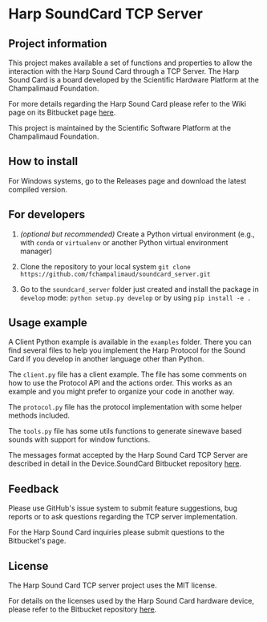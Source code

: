 # Harp SoundCard TCP Server #

## Project information ##

This project makes available a set of functions and properties to allow the interaction with the Harp Sound Card through a TCP Server. The Harp Sound Card is a board developed by the Scientific Hardware Platform at the Champalimaud Foundation.

For more details regarding the Harp Sound Card please refer to the Wiki page on its Bitbucket page [here](https://bitbucket.org/fchampalimaud/device.soundcard/wiki/Home).

This project is maintained by the Scientific Software Platform at the Champalimaud Foundation.

## How to install ##

For Windows systems, go to the Releases page and download the latest compiled version.

## For developers ##

1. *(optional but recommended)* Create a Python virtual environment (e.g., with `conda` or `virtualenv` or another Python virtual environment manager)

2. Clone the repository to your local system
    `git clone https://github.com/fchampalimaud/soundcard_server.git`

3. Go to the `soundcard_server` folder just created and install the package in `develop` mode:
    `python setup.py develop` or by using `pip install -e .`

## Usage example ##

A Client Python example is available in the `examples` folder. There you can find several files to help you implement the Harp Protocol for the Sound Card if you develop in another language other than Python.

The `client.py` file has a client example. The file has some comments on how to use the Protocol API and the actions order. This works as an example and you might prefer to organize your code in another way.

The `protocol.py` file has the protocol implementation with some helper methods included.

The `tools.py` file has some utils functions to generate sinewave based sounds with support for window functions.

The messages format accepted by the Harp Sound Card TCP Server are described in detail in the Device.SoundCard Bitbucket repository [here](https://bitbucket.org/fchampalimaud/device.soundcard/src/master/TCP%20server%20protocol.txt).

## Feedback ##

Please use GitHub's issue system to submit feature suggestions, bug reports or to ask questions regarding the TCP server implementation.

For the Harp Sound Card inquiries please submit questions to the Bitbucket's page.

## License ##

The Harp Sound Card TCP server project uses the MIT license.

For details on the licenses used by the Harp Sound Card hardware device, please refer to the Bitbucket repository [here](https://bitbucket.org/fchampalimaud/device.soundcard/src/master/).
